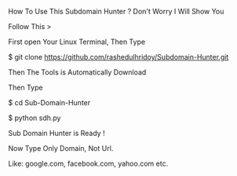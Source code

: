 How To Use This Subdomain Hunter ?
Don't Worry I Will Show You

Follow This >

First open Your Linux Terminal, Then Type

$ git clone https://github.com/rashedulhridoy/Subdomain-Hunter.git

Then The Tools is Automatically Download

Then Type

$ cd Sub-Domain-Hunter

$ python sdh.py

Sub Domain Hunter is Ready !

Now Type Only Domain, Not Url.

Like: google.com, facebook.com, yahoo.com etc.

